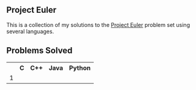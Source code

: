 Project Euler
--------------
This is a collection of my solutions to the [Project Euler][1] problem set using several languages.

[1]: http://projecteuler.net/

Problems Solved
-------------------

<table>
    <tr>
        <th></th><th>C</th><th>C++</th><th>Java</th><th>Python</th>
    </tr>
    <tr>
        <td>1</td><td></td><td></td><td></td><td></td>
    </tr>
</table>

